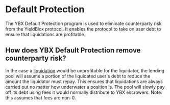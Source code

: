 # Default Protection

The YBX Default Protection program is used to eliminate counterparty risk from the YieldBlox protocol. It enables the protocol to take on user debt to ensure that liquidations are profitable.

## How does YBX Default Protection remove counterparty risk?

In the case a [liquidation](liquidations.md#what-is-liquidation) would be unprofitable for the liquidator, the lending pool will assume a portion of the liquidated user's debt to reduce the amount the liquidator must repay. This ensures that liquidations are always carried out no matter how underwater a position is. The pool will slowly pay off its debt using fees it would normally distribute to YBX escrowers. Note: this assumes that fees are non-0. &#x20;
